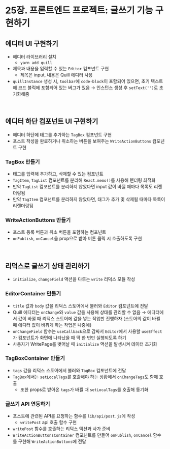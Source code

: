 # 25장. 프론트엔드 프로젝트: 글쓰기 기능 구현하기

## 에디터 UI 구현하기

- 에디터 라이브러리 설치
    - `yarn add quill`
- 제목과 내용을 입력할 수 있는 `Editor` 컴포넌트 구현
    - 제목은 input, 내용은 Quill 에디터 사용
- `quillInstance` 생성 시, `toolbar`에 `code-block`이 포함되어 있으면, 초기 텍스트에 코드 블럭에 포함되어 있는 버그가 있음 → 인스턴스 생성 후 `setText('')`로 초기화해줌

<br>

## 에디터 하단 컴포넌트 UI 구현하기

- 에디터 하단에 태그를 추가하는 `TagBox` 컴포넌트 구현
- 포스트 작성을 완료하거나 취소하는 버튼을 보여주는 `WriteActionButtons` 컴포넌트 구현

### TagBox 만들기

- 태그를 입력해 추가하고, 삭제할 수 있는 컴포넌트
- `TagItem`, `TagList` 컴포넌트를 분리해 `React.memo()`를 사용해 렌더링 최적화
- 만약 `TagList` 컴포넌트를 분리하지 않았다면 input 값이 바뀔 때마다 목록도 리렌더링됨
- 만약 `TagItem` 컴포넌트를 분리하지 않았다면, 태그가 추가 및 삭제될 때마다 목록이 리렌더링됨

### WriteActionButtons 만들기

- 포스트 등록 버튼과 취소 버튼을 포함하는 컴포넌트
- `onPublish`, `onCancel`을 prop으로 받아 버튼 클릭 시 호출하도록 구현

<br>

## 리덕스로 글쓰기 상태 관리하기

- `initialize`, `changeField` 액션을 다루는 `write` 리덕스 모듈 작성

### EditorContainer 만들기

- `title` 값과 `body` 값을 리덕스 스토어에서 불러와 `Editor` 컴포넌트에 전달
- Quill 에디터는 `onChange`와 `value` 값을 사용해 상태를 관리할 수 없음 → 에디터에서 값이 바뀔 때 리덕스 스토어에 값을 넣는 작업만 진행하자 (스토어의 값이 바뀔 때 에디터 값이 바뀌게 하는 작업은 나중에)
- `onChangeField` 함수는 `useCallback`으로 감싸서 `Editor`에서 사용할 `useEffect`가 컴포넌트가 화면에 나타났을 때 딱 한 번만 실행되도록 하기
- 사용자가 WritePage를 벗어날 때 `initialize` 액션을 발생시켜 데이터 초기화

### TagBoxContainer 만들기

- `tags` 값을 리덕스 스토어에서 불러와 `TagBox` 컴포넌트에 전달
- `TagBox`에서는 `setLocalTags`를 호출해야 하는 상황에서 `onChangeTags`도 함께 호출
    - 또한 props로 받아온 `tags`가 바뀔 때 `setLocalTags`를 호출해 동기화

### 글쓰기 API 연동하기

- 포스트에 관련된 API를 요청하는 함수를 `lib/api/post.js`에 작성
    - `writePost` api 호출 함수 구현
- `writePost` 함수를 호출하는 리덕스 액션과 사가 준비
- `WriteActionButtonsContainer` 컴포넌트를 만들어 `onPublish`, `onCancel` 함수를 구현해 `WriteActionButtons`에 전달